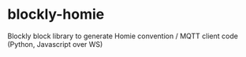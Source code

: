 # blockly-homie
Blockly block library to generate Homie convention / MQTT client code (Python, Javascript over WS)
